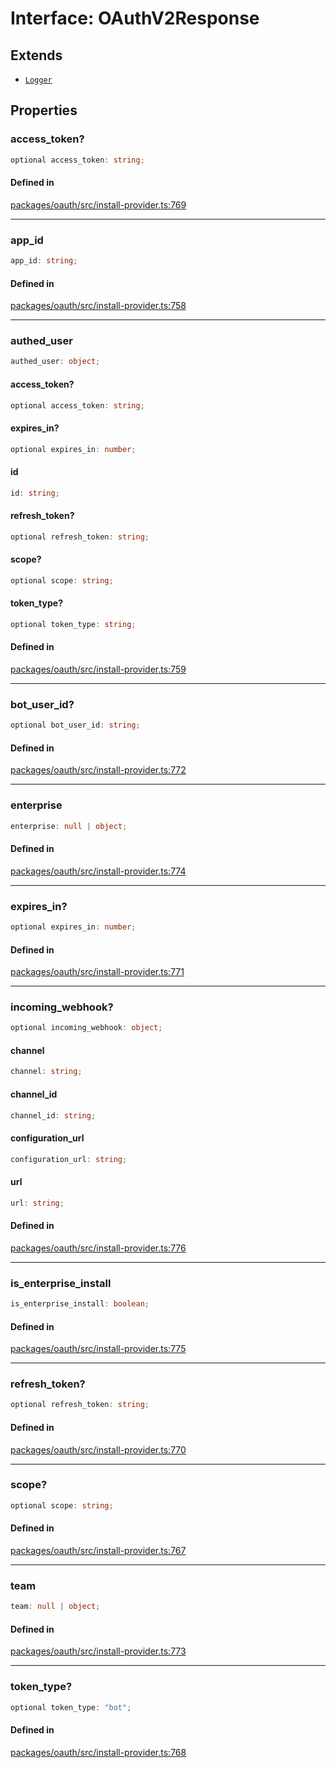 # Interface: OAuthV2Response

## Extends

- [`Logger`](../variables/Logger.md)

## Properties

### access\_token?

```ts
optional access_token: string;
```

#### Defined in

[packages/oauth/src/install-provider.ts:769](https://github.com/slackapi/node-slack-sdk/blob/c15385ef93ccdde9702f52f7d1f445999203d794/packages/oauth/src/install-provider.ts#L769)

***

### app\_id

```ts
app_id: string;
```

#### Defined in

[packages/oauth/src/install-provider.ts:758](https://github.com/slackapi/node-slack-sdk/blob/c15385ef93ccdde9702f52f7d1f445999203d794/packages/oauth/src/install-provider.ts#L758)

***

### authed\_user

```ts
authed_user: object;
```

#### access\_token?

```ts
optional access_token: string;
```

#### expires\_in?

```ts
optional expires_in: number;
```

#### id

```ts
id: string;
```

#### refresh\_token?

```ts
optional refresh_token: string;
```

#### scope?

```ts
optional scope: string;
```

#### token\_type?

```ts
optional token_type: string;
```

#### Defined in

[packages/oauth/src/install-provider.ts:759](https://github.com/slackapi/node-slack-sdk/blob/c15385ef93ccdde9702f52f7d1f445999203d794/packages/oauth/src/install-provider.ts#L759)

***

### bot\_user\_id?

```ts
optional bot_user_id: string;
```

#### Defined in

[packages/oauth/src/install-provider.ts:772](https://github.com/slackapi/node-slack-sdk/blob/c15385ef93ccdde9702f52f7d1f445999203d794/packages/oauth/src/install-provider.ts#L772)

***

### enterprise

```ts
enterprise: null | object;
```

#### Defined in

[packages/oauth/src/install-provider.ts:774](https://github.com/slackapi/node-slack-sdk/blob/c15385ef93ccdde9702f52f7d1f445999203d794/packages/oauth/src/install-provider.ts#L774)

***

### expires\_in?

```ts
optional expires_in: number;
```

#### Defined in

[packages/oauth/src/install-provider.ts:771](https://github.com/slackapi/node-slack-sdk/blob/c15385ef93ccdde9702f52f7d1f445999203d794/packages/oauth/src/install-provider.ts#L771)

***

### incoming\_webhook?

```ts
optional incoming_webhook: object;
```

#### channel

```ts
channel: string;
```

#### channel\_id

```ts
channel_id: string;
```

#### configuration\_url

```ts
configuration_url: string;
```

#### url

```ts
url: string;
```

#### Defined in

[packages/oauth/src/install-provider.ts:776](https://github.com/slackapi/node-slack-sdk/blob/c15385ef93ccdde9702f52f7d1f445999203d794/packages/oauth/src/install-provider.ts#L776)

***

### is\_enterprise\_install

```ts
is_enterprise_install: boolean;
```

#### Defined in

[packages/oauth/src/install-provider.ts:775](https://github.com/slackapi/node-slack-sdk/blob/c15385ef93ccdde9702f52f7d1f445999203d794/packages/oauth/src/install-provider.ts#L775)

***

### refresh\_token?

```ts
optional refresh_token: string;
```

#### Defined in

[packages/oauth/src/install-provider.ts:770](https://github.com/slackapi/node-slack-sdk/blob/c15385ef93ccdde9702f52f7d1f445999203d794/packages/oauth/src/install-provider.ts#L770)

***

### scope?

```ts
optional scope: string;
```

#### Defined in

[packages/oauth/src/install-provider.ts:767](https://github.com/slackapi/node-slack-sdk/blob/c15385ef93ccdde9702f52f7d1f445999203d794/packages/oauth/src/install-provider.ts#L767)

***

### team

```ts
team: null | object;
```

#### Defined in

[packages/oauth/src/install-provider.ts:773](https://github.com/slackapi/node-slack-sdk/blob/c15385ef93ccdde9702f52f7d1f445999203d794/packages/oauth/src/install-provider.ts#L773)

***

### token\_type?

```ts
optional token_type: "bot";
```

#### Defined in

[packages/oauth/src/install-provider.ts:768](https://github.com/slackapi/node-slack-sdk/blob/c15385ef93ccdde9702f52f7d1f445999203d794/packages/oauth/src/install-provider.ts#L768)
